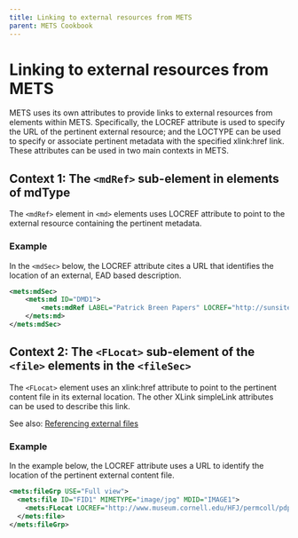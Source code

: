```yaml
---
title: Linking to external resources from METS
parent: METS Cookbook
---
```

# Linking to external resources from METS

METS uses its own attributes to provide links to external resources from elements within METS. Specifically, the LOCREF attribute is used to specify the URL of the pertinent external resource; and the LOCTYPE can be used to specify or associate pertinent metadata with the specified xlink:href link. These attributes can be used in two main contexts in METS.

## Context 1: The `<mdRef>` sub-element in elements of mdType

The `<mdRef>` element in `<md>` elements uses LOCREF attribute to point to the external resource containing the pertinent metadata.
### Example

In the `<mdSec>` below, the LOCREF attribute cites a URL that identifies the location of an external, EAD based description.

```xml
<mets:mdSec>
    <mets:md ID="DMD1">
        <mets:mdRef LABEL="Patrick Breen Papers" LOCREF="http://sunsite2.berkeley.edu/cgi-bin/oac/calher/breenpapers#xyzj0098" LOCTYPE="URL" MDTYPE="EAD"/>
    </mets:md>
</mets:mdSec>
```
## Context 2: The `<FLocat>` sub-element of the `<file>` elements in the `<fileSec>`

The `<FLocat>` element uses an xlink:href attribute to point to the pertinent content file in its external location. The other XLink simpleLink attributes can be used to describe this link. 

See also: [Referencing external files](FLocat.md)
### Example

In the example below, the LOCREF attribute uses a URL to identify the location of the pertinent external content file. 

```xml
<mets:fileGrp USE="Full view">
  <mets:file ID="FID1" MIMETYPE="image/jpg" MDID="IMAGE1">
    <mets:FLocat LOCREF="http://www.museum.cornell.edu/HFJ/permcoll/pdp/img_pr/monstros_l.jpg" LOCTYPE="URL"/>
  </mets:file>
</mets:fileGrp>
```
